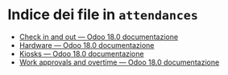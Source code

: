 # Indice dei file in `attendances`

- [Check in and out — Odoo 18.0 documentazione](./check_in_check_out.md)
- [Hardware — Odoo 18.0 documentazione](./hardware.md)
- [Kiosks — Odoo 18.0 documentazione](./kiosks.md)
- [Work approvals and overtime — Odoo 18.0 documentazione](./management.md)
